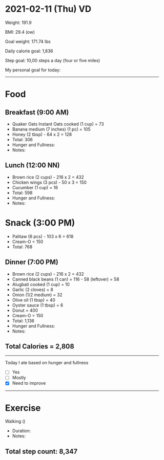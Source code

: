 # 2021-02-11 (Thu) VD

Weight: 191.9

BMI: 29.4 (ow)

Goal weight: 171.74 lbs

Daily calorie goal: 1,836

Step goal: 10,00 steps a day (four or five miles)

My personal goal for today:

---

# Food

## Breakfast (9:00 AM)

- Quaker Oats Instant Oats cooked (1 cup) = 73
- Banana medium (7 inches) (1 pc) = 105
- Honey (2 tbsp) - 64 x 2 = 128
- Total: 306
- Hunger and Fullness:
- Notes:

## Lunch (12:00 NN)

- Brown rice (2 cups) - 216 x 2 = 432
- Chicken wings (3 pcs) - 50 x 3 = 150
- Cucumber (1 cup) = 16
- Total: 598
- Hunger and Fullness:
- Notes:

# Snack (3:00 PM)

- Palitaw (6 pcs) - 103 x 6 = 618
- Cream-O = 150
- Total: 768

## Dinner (7:00 PM)

- Brown rice (2 cups) - 216 x 2 = 432
- Canned black beans (1 can) = 116 - 58 (leftover) = 58
- Alugbati cooked (1 cup) = 10
- Garlic (2 cloves) = 8
- Onion (1/2 medium) = 32
- Olive oil (1 tbsp) = 40
- Oyster sauce (1 tbsp) = 6
- Donut = 400
- Cream-O = 150
- Total: 1,136
- Hunger and Fullness:
- Notes:

## Total Calories = 2,808

---

Today I ate based on hunger and fullness

- [ ] Yes
- [ ] Mostly
- [x] Need to improve

---

# Exercise

Walking ()

- Duration:
- Notes:

## Total step count: 8,347

